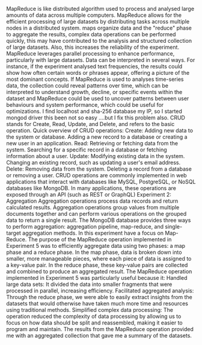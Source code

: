 MapReduce is like distributed algorithm used to process and analysed large amounts of data across multiple computers. MapReduce allows for the efficient processing of large datasets by distributing tasks across multiple nodes in a distributed system. maps organize data and the "reduce" phase to aggregate the results, complex data operations can be performed quickly, this may have contributed to the analysis and structured collection of large datasets. Also, this increases the reliability of the experiment. MapReduce leverages parallel processing to enhance performance, particularly with large datasets. Data can be interpreted in several ways. For instance, if the experiment analysed text frequencies, the results could show how often certain words or phrases appear, offering a picture of the most dominant concepts. If MapReduce is used to analyses time-series data, the collection could reveal patterns over time, which can be interpreted to understand growth, decline, or specific events within the dataset and MapReduce could be used to uncover patterns between user behaviours and system performance, which could be useful for optimizations. I find localhost and sha-256 database my IP, so I started mongod driver this been not so easy ….but I fix this problem also. CRUD stands for Create, Read, Update, and Delete, and refers to the basic operation. Quick overview of CRUD operations: Create: Adding new data to the system or database. Adding a new record to a database or creating a new user in an application. Read: Retrieving or fetching data from the system. Searching for a specific record in a database or fetching information about a user. Update: Modifying existing data in the system. Changing an existing record, such as updating a user's email address. Delete: Removing data from the system. Deleting a record from a database or removing a user. CRUD operations are commonly implemented in web applications that interact with databases like MySQL, PostgreSQL, or NoSQL databases like MongoDB. In many applications, these operations are exposed through an API (such as REST or GraphQL) Experiment 2: Aggregation Aggregation operations process data records and return calculated results. Aggregation operations group values from multiple documents together and can perform various operations on the grouped data to return a single result. The MongoDB database provides three ways to perform aggregation: aggregation pipeline, map-reduce, and single-target aggregation methods. In this experiment have a focus on Map-Reduce. The purpose of the MapReduce operation implemented in Experiment 5 was to efficiently aggregate data using two phases: a map phase and a reduce phase. In the map phase, data is broken down into smaller, more manageable pieces, where each piece of data is assigned to a key-value pair. In the reduce phase, these key-value pairs are collected and combined to produce an aggregated result. The MapReduce operation implemented in Experiment 5 was particularly useful because it: Handled large data sets: It divided the data into smaller fragments that were processed in parallel, increasing efficiency. Facilitated aggregated analysis: Through the reduce phase, we were able to easily extract insights from the datasets that would otherwise have taken much more time and resources using traditional methods. Simplified complex data processing: The operation reduced the complexity of data processing by allowing us to focus on how data should be split and reassembled, making it easier to program and maintain. The results from the MapReduce operation provided me with an aggregated collection that gave me a summary of the datasets.
